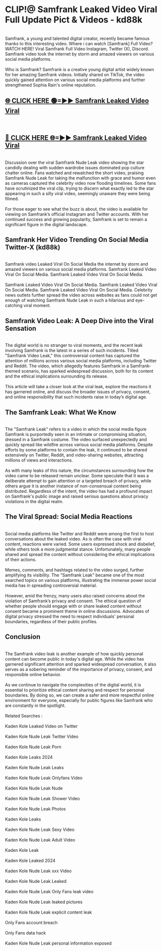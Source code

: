 # CLIP!@ Samfrank Leaked Video Viral Full Update Pict & Videos - kd88k
<br>
Samfrank, a young and talented digital creator, recently became famous thanks to this interesting video. Where i can watch [Samfrank] Full Video? WATCH HERE! Viral Samfrank Full Video Instagram, Twitter (X), Discord. Samfrank video took the internet by storm and amazed viewers on various social media platforms.
<br><br>
Who is Samfrank? Samfrank is a creative young digital artist widely known for her amazing Samfrank videos. Initially shared on TikTok, the video quickly gained attention on various social media platforms and further strengthened Sophia Rain's online reputation.
<br>
<h2><a href="https://bestclip.site?title=Samfrank">🌐 CLICK HERE 🟢=►► Samfrank Leaked Video Viral</a></h2>
<br>
<h2><a href="https://bestclip.site?title=Samfrank">🔴 CLICK HERE 🌐=►► Samfrank Leaked Video Viral</a></h2>
<br>
Discussion over the viral Samfrank Nude Leak video showing the star candidly dealing with sudden wardrobe issues dominated pop culture chatter online. Fans watched and rewatched the short video, praising Samfrank Nude Leak for taking the malfunction with grace and humor even as cameras captured the celebrity video now flooding timelines. Some fans have scrutinized the viral clip, trying to discern what exactly led to the star appearing in such a silly viral video, seemingly unaware they were being filmed.
<br><br>
For those eager to see what the buzz is about, the video is available for viewing on Samfrank’s official Instagram and Twitter accounts. With her continued success and growing popularity, Samfrank is set to remain a significant figure in the digital landscape.
<br>
<h2>Samfrank Her Video Trending On Social Media Twitter-X (kd88k)</h2>
<br>
Samfrank video Leaked Viral On Social Media the internet by storm and amazed viewers on various social media platforms. Samfrank Leaked Video Viral On Social Media. Samfrank Leaked Video Viral On Social Media.
<br><br>
Samfrank Leaked Video Viral On Social Media. Samfrank Leaked Video Viral On Social Media. Samfrank Leaked Video Viral On Social Media. Celebrity news outlets further spread the video across websites as fans could not get enough of watching Samfrank Nude Leak in such a hilarious and eye-catching viral moment.
<br>
<h2>Samfrank Video Leak: A Deep Dive into the Viral Sensation</h2>
<br>
The digital world is no stranger to viral moments, and the recent leak involving Samfrank is the latest in a series of such incidents. Titled "Samfrank Video Leak," this controversial content has captured the attention of millions across various social media platforms, including Twitter and Reddit. The video, which allegedly features Samfrank in a Samfrank-themed scenario, has sparked widespread discussion, both for its content and the ethical implications surrounding its release.
<br><br>
This article will take a closer look at the viral leak, explore the reactions it has garnered online, and discuss the broader issues of privacy, consent, and online responsibility that such incidents raise in today’s digital age.
<br>
<h2>The Samfrank Leak: What We Know</h2>
<br>
The "Samfrank Leak" refers to a video in which the social media figure Samfrank is purportedly seen in an intimate or compromising situation, dressed in a Samfrank costume. The video surfaced unexpectedly and quickly spread like wildfire across various social media platforms. Despite efforts by some platforms to contain the leak, it continued to be shared extensively on Twitter, Reddit, and video-sharing websites, attracting millions of views and interactions.
<br><br>
As with many leaks of this nature, the circumstances surrounding how the video came to be released remain unclear. Some speculate that it was a deliberate attempt to gain attention or a targeted breach of privacy, while others argue it is another instance of non-consensual content being distributed. Regardless of the intent, the video has had a profound impact on Samfrank's public image and raised serious questions about privacy violations in the digital realm.
<br>
<h2>The Viral Spread: Social Media Reactions</h2>
<br>
Social media platforms like Twitter and Reddit were among the first to host conversations about the leaked video. As is often the case with viral content, reactions were varied. Some users expressed shock and disbelief, while others took a more judgmental stance. Unfortunately, many people shared and spread the content without considering the ethical implications of their actions.
<br><br>
Memes, comments, and hashtags related to the video surged, further amplifying its visibility. The "Samfrank Leak" became one of the most searched topics on various platforms, illustrating the immense power social media has in spreading controversial material.
<br><br>
However, amid the frenzy, many users also raised concerns about the violation of Samfrank’s privacy and consent. The ethical question of whether people should engage with or share leaked content without consent became a prominent theme in online discussions. Advocates of digital privacy stressed the need to respect individuals' personal boundaries, regardless of their public profiles.
<br>
<h2>Conclusion</h2>
<br>
The Samfrank video leak is another example of how quickly personal content can become public in today's digital age. While the video has garnered significant attention and sparked widespread conversation, it also serves as a sobering reminder of the importance of privacy, consent, and responsible online behavior.
<br><br>
As we continue to navigate the complexities of the digital world, it is essential to prioritize ethical content sharing and respect for personal boundaries. By doing so, we can create a safer and more respectful online environment for everyone, especially for public figures like Samfrank who are constantly in the spotlight.
<br><br>
Related Searches :
<br><br>
Kaden Kole Leaked Video on Twitter
<br><br>
Kaden Kole Nude Leak Twitter Video
<br><br>
Kaden Kole Nude Leak Porn
<br><br>
Kaden Kole Leaks 2024
<br><br>
Kaden Kole Nude Leak Leaks
<br><br>
Kaden Kole Nude Leak Onlyfans Video
<br><br>
Kaden Kole Nude Leak Nude
<br><br>
Kaden Kole Nude Leak Shower Video
<br><br>
Kaden Kole Nude Leak Photos
<br><br>
Kaden Kole Leaks
<br><br>
Kaden Kole Nude Leak Sexy Video
<br><br>
Kaden Kole Nude Leak Adult Video
<br><br>
Kaden Kole Leak
<br><br>
Kaden Kole Leaked 2024
<br><br>
Kaden Kole Nude Leak xxx Video
<br><br>
Kaden Kole Nude Leak Leaked
<br><br>
Kaden Kole Nude Leak Only Fans leak video
<br><br>
Kaden Kole Nude Leak leaked pictures
<br><br>
Kaden Kole Nude Leak explicit content leak
<br><br>
Only Fans account breach
<br><br>
Only Fans data hack
<br><br>
Kaden Kole Nude Leak personal information exposed